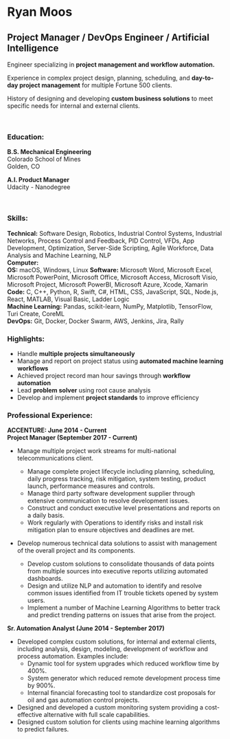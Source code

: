 # Ryan Moos  
## Project Manager / DevOps Engineer / Artificial Intelligence  

Engineer specializing in **project management and workflow automation.**

Experience in complex project design, planning, scheduling, and **day-to-day project management** for multiple Fortune 500 clients.

History of designing and developing **custom business solutions** to meet specific needs for internal and external clients.

<br />

### Education:
**B.S. Mechanical Engineering**  
Colorado School of Mines  
Golden, CO

**A.I. Product Manager**  
Udacity - Nanodegree

<br />

### Skills:  
**Technical:** Software Design, Robotics, Industrial Control Systems, Industrial Networks, Process Control and Feedback, PID Control, VFDs, App Development, Optimization, Server-Side Scripting, Agile Workforce, Data Analysis and Machine Learning, NLP  
**Computer:**  
 **OS:** macOS, Windows, Linux
 **Software:** Microsoft Word, Microsoft Excel, Microsoft PowerPoint, Microsoft Office, Microsoft Access, Microsoft Visio, Microsoft Project, Microsoft PowerBI, Microsoft Azure, Xcode, Xamarin  
 **Code:** C, C++, Python, R, Swift, C#, HTML, CSS, JavaScript, SQL, Node.js, React, MATLAB, Visual Basic, Ladder Logic  
 **Machine Learning:** Pandas, scikit-learn, NumPy, Matplotlib, TensorFlow, Turi Create, CoreML  
 **DevOps:** Git, Docker, Docker Swarm, AWS, Jenkins, Jira, Rally  

### Highlights:
* Handle **multiple projects simultaneously**
* Manage and report on project status using **automated machine learning workflows**
* Achieved project record man hour savings through **workflow automation** 
* Lead **problem solver** using root cause analysis
* Develop and implement **project standards** to improve efficiency



### Professional Experience:
**ACCENTURE: June 2014 - Current**  
**Project Manager (September 2017 - Current)**  
* Manage multiple project work streams for multi-national telecommunications client. 
  * Manage complete project lifecycle including planning, scheduling, daily progress tracking, risk mitigation, system testing, product launch, performance measures and controls.
  * Manage third party software development supplier through extensive communication to resolve development issues.
  * Construct and conduct executive level presentations and reports on a daily basis.
  * Work regularly with Operations to identify risks and install risk mitigation plan to ensure objectives and deadlines are met.
  
* Develop numerous technical data solutions to assist with management of the overall project and its components.
  * Develop custom solutions to consolidate thousands of data points from multiple sources into executive reports utilizing automated dashboards.
  * Design and utilize NLP and automation to identify and resolve common issues identified from IT trouble tickets opened by system users.
  * Implement a number of Machine Learning Algorithms to better track and predict trending patterns on issues that arise from the project.

**Sr. Automation Analyst (June 2014 - September 2017)**  
* Developed complex custom solutions, for internal and external clients, including analysis, design, modeling, development of workflow and process automation. Examples include:
  * Dynamic tool for system upgrades which reduced workflow time by 400%.
  * System generator which reduced remote development process time by 900%.
  * Internal financial forecasting tool to standardize cost proposals for oil and gas automation control projects.
* Designed and developed a custom monitoring system providing a cost-effective alternative with full scale capabilities.
* Designed custom solution for clients using machine learning algorithms to predict failures.






